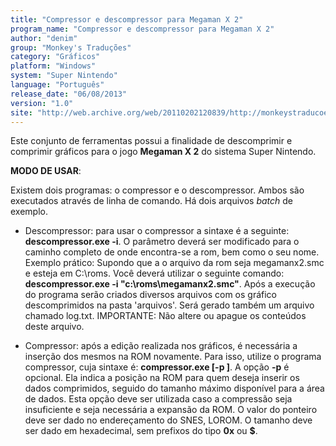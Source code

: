 ```yaml
---
title: "Compressor e descompressor para Megaman X 2"
program_name: "Compressor e descompressor para Megaman X 2"
author: "denim"
group: "Monkey's Traduções"
category: "Gráficos"
platform: "Windows"
system: "Super Nintendo"
language: "Português"
release_date: "06/08/2013"
version: "1.0"
site: "http://web.archive.org/web/20110202120839/http://monkeystraducoes.com/ (fora do ar)"
---
```

Este conjunto de ferramentas possui a finalidade de descomprimir e comprimir gráficos para o jogo <b>Megaman X 2</b> do sistema Super Nintendo.

<b>MODO DE USAR</b>:

Existem dois programas: o compressor e o descompressor. Ambos são executados através de linha de comando. Há dois arquivos <i>batch</i> de exemplo.

- Descompressor: para usar o compressor a sintaxe é a seguinte: <b>descompressor.exe -i</b>. O parâmetro deverá ser modificado para o caminho completo de onde encontra-se a rom, bem como o seu nome. Exemplo prático: Supondo que a o arquivo da rom seja megamanx2.smc e esteja em C:\roms. Você deverá utilizar o seguinte comando: <b>descompressor.exe -i "c:\roms\megamanx2.smc"</b>. Após a execução do programa serão criados diversos arquivos com os gráfico descomprimidos na pasta 'arquivos'. Será gerado também um arquivo chamado log.txt. IMPORTANTE: Não altere ou apague os conteúdos deste arquivo.

- Compressor: após a edição realizada nos gráficos, é necessária a inserção dos mesmos na ROM novamente. Para isso, utilize o programa compressor, cuja sintaxe é: <b>compressor.exe [-p ]</b>. A opção <b>-p</b> é opcional. Ela indica a posição na ROM para quem deseja inserir os dados comprimidos, seguido do tamanho máximo disponível para a área de dados. Esta opção deve ser utilizada caso a compressão seja insuficiente e seja necessária a expansão da ROM. O valor do ponteiro deve ser dado no endereçamento do SNES, LOROM. O tamanho deve ser dado em hexadecimal, sem prefixos do tipo <b>0x</b> ou <b>$</b>.
